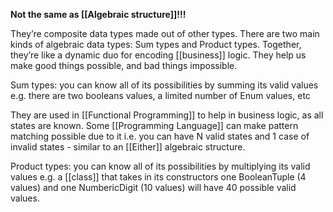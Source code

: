 **Not the same as [[Algebraic structure]]!!!**

They’re composite  data types made out of other types. There are two main kinds of algebraic data types: Sum types and Product types. Together, they’re like a dynamic duo for encoding [[business]] logic. They help us make good things possible, and bad things impossible.

Sum types: you can know all of its possibilities by summing its valid values e.g. there are two booleans values, a limited number of Enum values, etc

They are used in [[Functional Programming]] to help in business logic, as all states are known. Some [[Programming Language]] can make pattern matching possible due to it i.e. you can have N valid states and 1 case of invalid states - similar to an [[Either]] algebraic structure.

Product types: you can know all of its possibilities by multiplying its valid values e.g. a [[class]] that takes in its constructors one BooleanTuple (4 values) and one NumbericDigit (10 values) will have 40 possible valid values.
